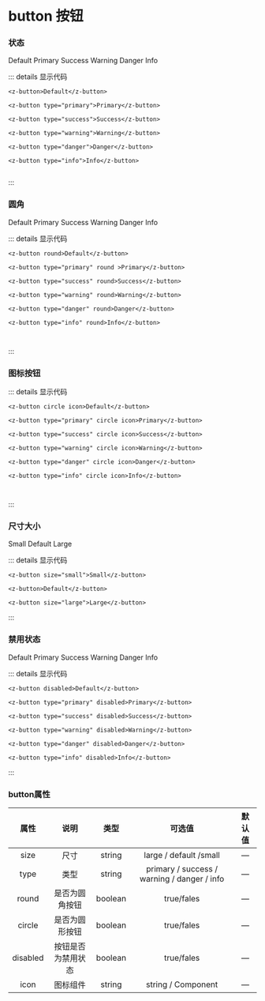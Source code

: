 # button 按钮

### 状态

<z-row>
    <z-col span="3">
        <z-button>Default</z-button>
    </z-col>
    <z-col span="3">
        <z-button type="primary">Primary</z-button>
    </z-col>
    <z-col span="3">
        <z-button type="success">Success</z-button>
    </z-col>
    <z-col span="3">
        <z-button type="warning">Warning</z-button>
    </z-col>
    <z-col span="3">
        <z-button type="danger">Danger</z-button>
    </z-col>
    <z-col span="3">
        <z-button type="info">Info</z-button>
    </z-col>

</z-row>




::: details 显示代码
```
<z-button>Default</z-button>

<z-button type="primary">Primary</z-button>

<z-button type="success">Success</z-button>

<z-button type="warning">Warning</z-button>

<z-button type="danger">Danger</z-button>

<z-button type="info">Info</z-button>
    
```
:::


### 圆角
<z-row>
    <z-col span="3">
        <z-button round>Default</z-button>
    </z-col>
    <z-col span="3">
        <z-button type="primary" round>Primary</z-button>
    </z-col>
    <z-col span="3">
        <z-button type="success" round>Success</z-button>
    </z-col>
    <z-col span="3">
        <z-button type="warning" round>Warning</z-button>
    </z-col>
    <z-col span="3">
        <z-button type="danger" round>Danger</z-button>
    </z-col>
    <z-col span="3">
        <z-button type="info" round>Info</z-button>
    </z-col>
</z-row>

::: details 显示代码
```
<z-button round>Default</z-button>

<z-button type="primary" round >Primary</z-button>

<z-button type="success" round>Success</z-button>

<z-button type="warning" round>Warning</z-button>

<z-button type="danger" round>Danger</z-button>

<z-button type="info" round>Info</z-button>

    
```
:::


### 图标按钮
<z-row>
    <z-col span="2">
        <z-button circle icon></z-button>
    </z-col>
    <z-col span="2">
        <z-button type="primary" circle icon></z-button>
    </z-col>
    <z-col span="2">
        <z-button type="success" circle icon></z-button>
    </z-col>
    <z-col span="2">
        <z-button type="warning" circle icon></z-button>
    </z-col>
    <z-col span="2">
        <z-button type="danger" circle icon></z-button>
    </z-col>
    <z-col span="2">
        <z-button type="info" circle icon></z-button>
    </z-col>
</z-row>


::: details 显示代码
```
<z-button circle icon>Default</z-button>

<z-button type="primary" circle icon>Primary</z-button>

<z-button type="success" circle icon>Success</z-button>

<z-button type="warning" circle icon>Warning</z-button>

<z-button type="danger" circle icon>Danger</z-button>

<z-button type="info" circle icon>Info</z-button>

    
```
:::



### 尺寸大小
<z-row>
    <z-col span="2">
        <z-button size="small">Small</z-button>
    </z-col>
    <z-col span="3">
        <z-button >Default</z-button>
    </z-col>
    <z-col span="3">
        <z-button size="large">Large</z-button>
    </z-col>
</z-row>





::: details 显示代码
```
<z-button size="small">Small</z-button>

<z-button>Default</z-button>

<z-button size="large">Large</z-button>
```
:::

### 禁用状态

<z-row>
    <z-col span="3">
        <z-button disabled>Default</z-button>
    </z-col>
    <z-col span="3">
        <z-button type="primary" disabled>Primary</z-button>
    </z-col>
    <z-col span="3">
        <z-button type="success" disabled>Success</z-button>
    </z-col>
    <z-col span="3">
        <z-button type="warning" disabled>Warning</z-button>
    </z-col>
    <z-col span="3">
        <z-button type="danger" disabled>Danger</z-button>
    </z-col>
    <z-col span="3">
        <z-button type="info" disabled>Info</z-button>
    </z-col>
</z-row>


::: details 显示代码
```
<z-button disabled>Default</z-button>

<z-button type="primary" disabled>Primary</z-button>

<z-button type="success" disabled>Success</z-button>

<z-button type="warning" disabled>Warning</z-button>

<z-button type="danger" disabled>Danger</z-button>

<z-button type="info" disabled>Info</z-button>
```
:::


### button属性

|    属性    |       说明      |     类型     |  可选值               |     默认值       |
|:------------:|:------------:|:------------:|:-------------------:|:------------:|
|     size     |     尺寸     | 	string |large / default /small                      |   —        |
|     type     |     类型     | 	string |primary / success / warning / danger / info |   —        |
|     round    |     是否为圆角按钮     | 	boolean  |   true/fales                      |   —       |
|     circle   |     是否为圆形按钮     | 	boolean  |   true/fales                      |   —      |
|     disabled |     按钮是否为禁用状态    | 	boolean  |   true/fales                   |   —      |
|     icon     |     图标组件     | 	string |string / Component                       |   —     |